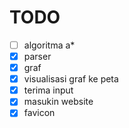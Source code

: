 # TODO
- [ ] algoritma a*
- [x] parser
- [x] graf
- [x] visualisasi graf ke peta
- [x] terima input
- [x] masukin website
- [x] favicon
